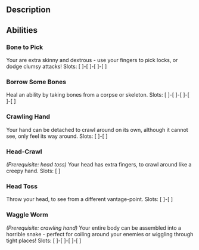 ## Description

## Abilities
### Bone to Pick
Your are extra skinny and dextrous -
use your fingers to pick locks, or dodge clumsy attacks!
Slots: [ ]-[ ]-[ ]-[ ]

### Borrow Some Bones
Heal an ability by taking bones from a corpse or skeleton.
Slots: [ ]-[ ]-[ ]-[ ]-[ ]

### Crawling Hand
Your hand can be detached to crawl around on its own,
although it cannot see, only feel its way around.
Slots: [ ]-[ ]

### Head-Crawl
_(Prerequisite: head toss)_
Your head has extra fingers, to crawl around like a creepy hand.
Slots: [ ]

### Head Toss
Throw your head, to see from a different vantage-point.
Slots: [ ]-[ ]

### Waggle Worm
_(Prerequisite: crawling hand)_
Your entire body can be assembled into a horrible snake -
perfect for coiling around your enemies or wiggling through tight places!
Slots: [ ]-[ ]-[ ]-[ ]
